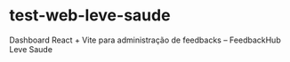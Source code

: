 # test-web-leve-saude
Dashboard React + Vite para administração de feedbacks – FeedbackHub Leve Saude
